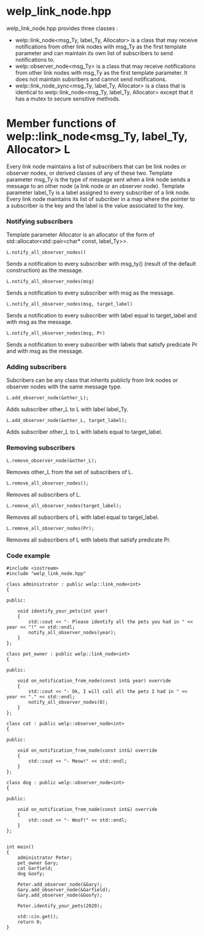 # welp_link_node.hpp

welp_link_node.hpp provides three classes :

- welp::link_node<msg_Ty, label_Ty, Allocator> is a class that may receive notifications from other link nodes with msg_Ty as the first template parameter and can maintain its own list of subscribers to send notifications to.
- welp::observer_node<msg_Ty> is a class that may receive notifications from other link nodes with msg_Ty as the first template parameter. It does not maintain subsribers and cannot send notifications.
- welp::link_node_sync<msg_Ty, label_Ty, Allocator> is a class that is identical to welp::link_node<msg_Ty, label_Ty, Allocator> except that it has a mutex to secure sensitive methods.

# Member functions of welp::link_node<msg_Ty, label_Ty, Allocator> L

Every link node maintains a list of subscribers that can be link nodes or observer nodes, or derived classes of any of these two. Template parameter msg_Ty is the type of message sent when a link node sends a message to an other node (a link node or an observer node). Template parameter label_Ty is a label assigned to every subscriber of a link node. Every link node maintains its list of subcriber in a map where the pointer to a subscriber is the key and the label is the value associated to the key.

### Notifying subscribers

Template parameter Allocator is an allocator of the form of std::allocator<std::pair<char* const, label_Ty>>.

	L.notify_all_observer_nodes()

Sends a notification to every subscriber with msg_ty() (result of the default construction) as the message.

	L.notify_all_observer_nodes(msg)

Sends a notification to every subscriber with msg as the message.

	L.notify_all_observer_nodes(msg, target_label)

Sends a notification to every subscriber with label equal to target_label and with msg as the message.

	L.notify_all_observer_nodes(msg, Pr)

Sends a notification to every subscriber with labels that satisfy predicate Pr and with msg as the message.

### Adding subscribers

Subcribers can be any class that inherits publicly from link nodes or observer nodes with the same message type.

	L.add_observer_node(&other_L);
	
Adds subscriber other_L to L with label label_Ty.
	
	L.add_observer_node(&other_L, target_label);
	
Adds subscriber other_L to L with labels equal to target_label.

### Removing subscribers

	L.remove_observer_node(&other_L);
	
Removes other_L from the set of subscribers of L.

	L.remove_all_observer_nodes();
	
Removes all subscribers of L.

	L.remove_all_observer_nodes(target_label);
	
Removes all subscribers of L with label equal to targel_label.

	L.remove_all_observer_nodes(Pr);
	
Removes all subscribers of L with labels that satisfy predicate Pr.

### Code example

	#include <iostream>
	#include "welp_link_node.hpp"

	class administrator : public welp::link_node<int>
	{

	public:

		void identify_your_pets(int year)
		{
			std::cout << "- Please identify all the pets you had in " << year << "!" << std::endl;
			notify_all_observer_nodes(year);
		}
	};

	class pet_owner : public welp::link_node<int>
	{

	public:

		void on_notification_from_node(const int& year) override
		{
			std::cout << "- Ok, I will call all the pets I had in " << year << "." << std::endl;
			notify_all_observer_nodes(0);
		}
	};

	class cat : public welp::observer_node<int>
	{
	
	public:
	
		void on_notification_from_node(const int&) override
		{
			std::cout << "- Meow!" << std::endl;
		}
	};

	class dog : public welp::observer_node<int>
	{
	
	public:
	
		void on_notification_from_node(const int&) override
		{
			std::cout << "- Woof!" << std::endl;
		}
	};
	
	
	int main()
	{
		administrator Peter;
		pet_owner Gary;
		cat Garfield;
		dog Goofy;

		Peter.add_observer_node(&Gary);
		Gary.add_observer_node(&Garfield);
		Gary.add_observer_node(&Goofy);
	
		Peter.identify_your_pets(2020);
	
		std::cin.get();
		return 0;
	}
